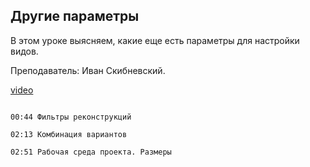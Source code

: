 ## Другие параметры

В этом уроке выясняем, какие еще есть параметры для настройки видов. 

Преподаватель: Иван Скибневский. 

[video](https://player.softculture.cc/embed/online/ARC/ARC_59.21.12_L6-7_Extra_Options)

```chapters

00:44 Фильтры реконструкций

02:13 Комбинация вариантов

02:51 Рабочая среда проекта. Размеры

```